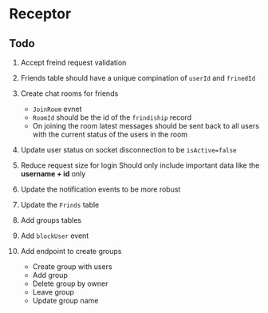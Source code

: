 # Receptor

## Todo

1. Accept freind request validation
2. Friends table should have a unique compination of `userId` and `frinedId`
3. Create chat rooms for friends

   - `JoinRoom` evnet
   - `RoomId` should be the id of the `frindiship` record
   - On joining the room latest messages should be sent back to all users with the current status of the users in the room

4. Update user status on socket disconnection to be `isActive=false`
5. Reduce request size for login
   Should only include important data like the **username + id** only
6. Update the notification events to be more robust
7. Update the `Frinds` table
8. Add groups tables
9. Add `blockUser` event
10. Add endpoint to create groups
    - Create group with users
    - Add group
    - Delete group by owner
    - Leave group
    - Update group name
